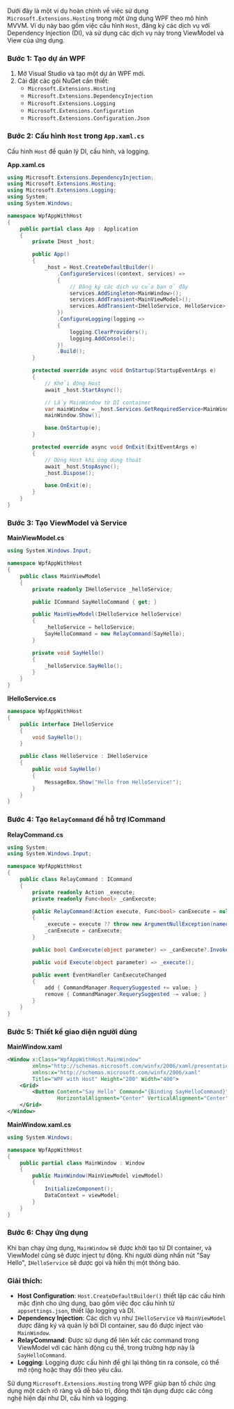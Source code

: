 Dưới đây là một ví dụ hoàn chỉnh về việc sử dụng `Microsoft.Extensions.Hosting` trong một ứng dụng WPF theo mô hình MVVM. Ví dụ này bao gồm việc cấu hình `Host`, đăng ký các dịch vụ với Dependency Injection (DI), và sử dụng các dịch vụ này trong ViewModel và View của ứng dụng.

### Bước 1: Tạo dự án WPF

1. Mở Visual Studio và tạo một dự án WPF mới.
2. Cài đặt các gói NuGet cần thiết:
   - `Microsoft.Extensions.Hosting`
   - `Microsoft.Extensions.DependencyInjection`
   - `Microsoft.Extensions.Logging`
   - `Microsoft.Extensions.Configuration`
   - `Microsoft.Extensions.Configuration.Json`

### Bước 2: Cấu hình `Host` trong `App.xaml.cs`

Cấu hình `Host` để quản lý DI, cấu hình, và logging.

**App.xaml.cs**
```csharp
using Microsoft.Extensions.DependencyInjection;
using Microsoft.Extensions.Hosting;
using Microsoft.Extensions.Logging;
using System;
using System.Windows;

namespace WpfAppWithHost
{
    public partial class App : Application
    {
        private IHost _host;

        public App()
        {
            _host = Host.CreateDefaultBuilder()
                .ConfigureServices((context, services) =>
                {
                    // Đăng ký các dịch vụ của bạn ở đây
                    services.AddSingleton<MainWindow>();
                    services.AddTransient<MainViewModel>();
                    services.AddTransient<IHelloService, HelloService>();
                })
                .ConfigureLogging(logging =>
                {
                    logging.ClearProviders();
                    logging.AddConsole();
                })
                .Build();
        }

        protected override async void OnStartup(StartupEventArgs e)
        {
            // Khởi động Host
            await _host.StartAsync();

            // Lấy MainWindow từ DI container
            var mainWindow = _host.Services.GetRequiredService<MainWindow>();
            mainWindow.Show();

            base.OnStartup(e);
        }

        protected override async void OnExit(ExitEventArgs e)
        {
            // Dừng Host khi ứng dụng thoát
            await _host.StopAsync();
            _host.Dispose();

            base.OnExit(e);
        }
    }
}
```

### Bước 3: Tạo ViewModel và Service

**MainViewModel.cs**

```csharp
using System.Windows.Input;

namespace WpfAppWithHost
{
    public class MainViewModel
    {
        private readonly IHelloService _helloService;

        public ICommand SayHelloCommand { get; }

        public MainViewModel(IHelloService helloService)
        {
            _helloService = helloService;
            SayHelloCommand = new RelayCommand(SayHello);
        }

        private void SayHello()
        {
            _helloService.SayHello();
        }
    }
}
```

**IHelloService.cs**

```csharp
namespace WpfAppWithHost
{
    public interface IHelloService
    {
        void SayHello();
    }

    public class HelloService : IHelloService
    {
        public void SayHello()
        {
            MessageBox.Show("Hello from HelloService!");
        }
    }
}
```

### Bước 4: Tạo `RelayCommand` để hỗ trợ ICommand

**RelayCommand.cs**
```csharp
using System;
using System.Windows.Input;

namespace WpfAppWithHost
{
    public class RelayCommand : ICommand
    {
        private readonly Action _execute;
        private readonly Func<bool> _canExecute;

        public RelayCommand(Action execute, Func<bool> canExecute = null)
        {
            _execute = execute ?? throw new ArgumentNullException(nameof(execute));
            _canExecute = canExecute;
        }

        public bool CanExecute(object parameter) => _canExecute?.Invoke() ?? true;

        public void Execute(object parameter) => _execute();

        public event EventHandler CanExecuteChanged
        {
            add { CommandManager.RequerySuggested += value; }
            remove { CommandManager.RequerySuggested -= value; }
        }
    }
}
```

### Bước 5: Thiết kế giao diện người dùng

**MainWindow.xaml**

```xml
<Window x:Class="WpfAppWithHost.MainWindow"
        xmlns="http://schemas.microsoft.com/winfx/2006/xaml/presentation"
        xmlns:x="http://schemas.microsoft.com/winfx/2006/xaml"
        Title="WPF with Host" Height="200" Width="400">
    <Grid>
        <Button Content="Say Hello" Command="{Binding SayHelloCommand}"
                HorizontalAlignment="Center" VerticalAlignment="Center" />
    </Grid>
</Window>
```

**MainWindow.xaml.cs**

```csharp
using System.Windows;

namespace WpfAppWithHost
{
    public partial class MainWindow : Window
    {
        public MainWindow(MainViewModel viewModel)
        {
            InitializeComponent();
            DataContext = viewModel;
        }
    }
}
```

### Bước 6: Chạy ứng dụng

Khi bạn chạy ứng dụng, `MainWindow` sẽ được khởi tạo từ DI container, và ViewModel cũng sẽ được inject tự động. Khi người dùng nhấn nút "Say Hello", `IHelloService` sẽ được gọi và hiển thị một thông báo.

### Giải thích:

- **Host Configuration**: `Host.CreateDefaultBuilder()` thiết lập các cấu hình mặc định cho ứng dụng, bao gồm việc đọc cấu hình từ `appsettings.json`, thiết lập logging và DI.
- **Dependency Injection**: Các dịch vụ như `IHelloService` và `MainViewModel` được đăng ký và quản lý bởi DI container, sau đó được inject vào `MainWindow`.
- **RelayCommand**: Được sử dụng để liên kết các command trong ViewModel với các hành động cụ thể, trong trường hợp này là `SayHelloCommand`.
- **Logging**: Logging được cấu hình để ghi lại thông tin ra console, có thể mở rộng hoặc thay đổi theo yêu cầu.

Sử dụng `Microsoft.Extensions.Hosting` trong WPF giúp bạn tổ chức ứng dụng một cách rõ ràng và dễ bảo trì, đồng thời tận dụng được các công nghệ hiện đại như DI, cấu hình và logging.
